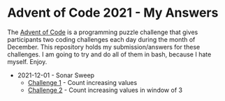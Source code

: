 # Advent of Code 2021 - My Answers

The [Advent of Code](https://adventofcode.com/) is a programming puzzle challenge that gives participants two coding challenges each day during the month of December. This repository holds my submission/answers for these challenges. I am going to try and do all of them in bash, because I hate myself. Enjoy.

 - 2021-12-01 - Sonar Sweep
    - [Challenge 1](01/challenge1.sh) - Count increasing values
    - [Challenge 2](01/challenge2.sh) - Count increasing values in window of 3